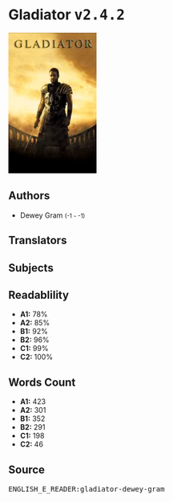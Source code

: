 # Gladiator <kbd>v2.4.2</kbd>

![](./cover.medium.jpg "")

## Authors


 - Dewey Gram <small>(-1 - -1)</small>

## Translators



## Subjects



## Readablility


 - **A1:** 78%
 - **A2:** 85%
 - **B1:** 92%
 - **B2:** 96%
 - **C1:** 99%
 - **C2:** 100%

## Words Count


 - **A1:** 423
 - **A2:** 301
 - **B1:** 352
 - **B2:** 291
 - **C1:** 198
 - **C2:** 46

## Source


<kbd>ENGLISH_E_READER:gladiator-dewey-gram</kbd>

